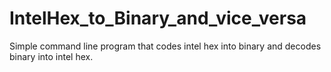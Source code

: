 # IntelHex_to_Binary_and_vice_versa
Simple command line program that codes intel hex into binary and decodes binary into intel hex.
